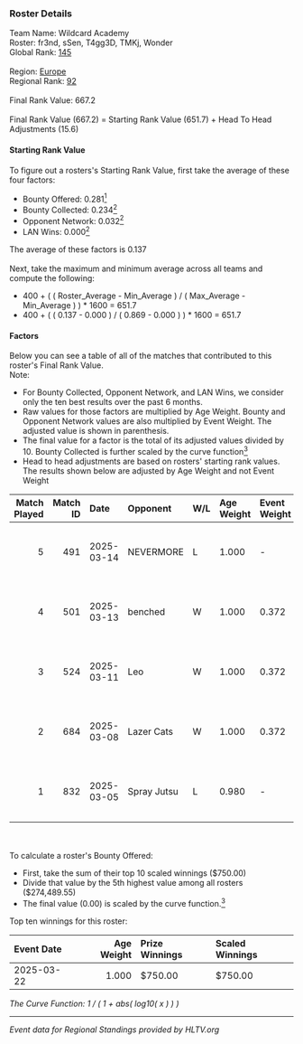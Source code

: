 ### Roster Details<br />
Team Name: Wildcard Academy<br />
Roster: fr3nd, sSen, T4gg3D, TMKj, Wonder<br />
Global Rank: [145](../../standings_global_2025_04_07.md)<br />
<br />
Region: [Europe]( ../../standings_europe_2025_04_07.md)<br />
Regional Rank: [92]( ../../standings_europe_2025_04_07.md)<br />
<br />
Final Rank Value:  667.2<br />
<br />
Final Rank Value (667.2) = Starting Rank Value (651.7) + Head To Head Adjustments (15.6)<br />

#### Starting Rank Value<br />
To figure out a rosters's Starting Rank Value, first take the average of these four factors:<br />
- Bounty Offered: 0.281[<sup>1</sup>](#table2)
- Bounty Collected: 0.234[<sup>2</sup>](#table1)
- Opponent Network: 0.032[<sup>2</sup>](#table1)
- LAN Wins: 0.000[<sup>2</sup>](#table1)

The average of these factors is 0.137<br />
<br />
Next, take the maximum and minimum average across all teams and compute the following:<br />
- 400 + ( ( Roster_Average - Min_Average ) / ( Max_Average - Min_Average ) ) * 1600 = 651.7
- 400 + ( ( 0.137 - 0.000 ) / ( 0.869 - 0.000 ) ) * 1600 = 651.7


#### Factors<br />
Below you can see a table of all of the matches that contributed to this roster's Final Rank Value.<br />
Note:<br />

- For Bounty Collected, Opponent Network, and LAN Wins, we consider only the ten best results over the past 6 months.
- Raw values for those factors are multiplied by Age Weight. Bounty and Opponent Network values are also multiplied by Event Weight. The adjusted value is shown in parenthesis.
- The final value for a factor is the total of its adjusted values divided by 10. Bounty Collected is further scaled by the curve function[<sup>3</sup>](#curveFunction)
- Head to head adjustments are based on rosters' starting rank values. The results shown below are adjusted by Age Weight and not Event Weight
<span id="table1"></span><br />


| Match Played | Match ID | Date       | Opponent    | W/L | Age Weight | Event Weight | Bounty Collected | Opponent Network | LAN Wins  | H2H Adj. | Roster                            |
| -: | -: | :- | :- | :- | :- | :- | :- | :- | :- | -: | :- |
|            5 |      491 | 2025-03-14 | NEVERMORE   | L   | 1.000      | -            | -                | -                | -         |   -12.24 | fr3nd, sSen, T4gg3D, TMKj, Wonder |
|            4 |      501 | 2025-03-13 | benched     | W   | 1.000      | 0.372        | 0.000 (0.000)    | 0.214 (0.080)    | 0 (0.000) |     9.56 | fr3nd, sSen, T4gg3D, TMKj, Wonder |
|            3 |      524 | 2025-03-11 | Leo         | W   | 1.000      | 0.372        | 0.014 (0.005)    | 0.531 (0.198)    | 0 (0.000) |    20.22 | fr3nd, sSen, T4gg3D, TMKj, Wonder |
|            2 |      684 | 2025-03-08 | Lazer Cats  | W   | 1.000      | 0.372        | 0.000 (0.000)    | 0.106 (0.040)    | 0 (0.000) |     9.50 | fr3nd, sSen, T4gg3D, TMKj, Wonder |
|            1 |      832 | 2025-03-05 | Spray Jutsu | L   | 0.980      | -            | -                | -                | -         |   -11.48 | fr3nd, sSen, T4gg3D, TMKj, Wonder |

<br />
<span id="table2"></span><br />
To calculate a roster's Bounty Offered:<br />

- First, take the sum of their top 10 scaled winnings ($750.00)
- Divide that value by the 5th highest value among all rosters ($274,489.55)
- The final value (0.00) is scaled by the curve function.[<sup>3</sup>](#curveFunction)

Top ten winnings for this roster:<br />

| Event Date | Age Weight | Prize Winnings | Scaled Winnings |
| :- | -: | :- | :- |
| 2025-03-22 |      1.000 | $750.00        | $750.00         |


<span id="curveFunction"></span>_The Curve Function: 1 / ( 1 + abs( log10( x ) ) )_<br />

---
_Event data for Regional Standings provided by HLTV.org_<br />
